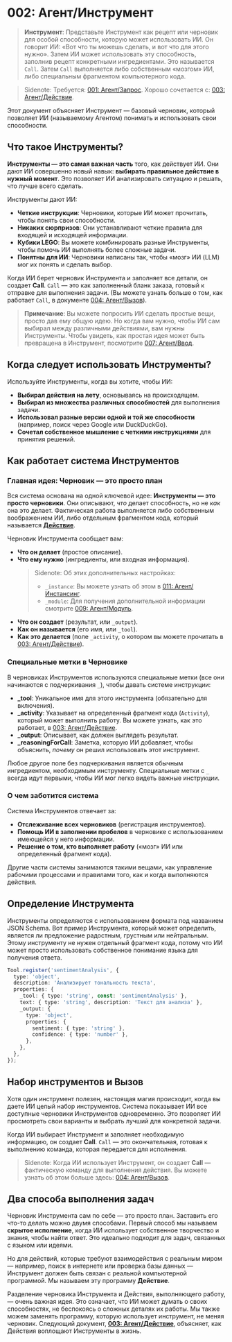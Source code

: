 # 002: Агент/Инструмент

> **Инструмент**: Представьте Инструмент как рецепт или черновик для особой способности, которую может использовать ИИ. Он говорит ИИ: «Вот что ты можешь сделать, и вот что для этого нужно». Затем ИИ может использовать эту способность, заполнив рецепт конкретными ингредиентами. Это называется `Call`. Затем `Call` выполняется либо собственным «мозгом» ИИ, либо специальным фрагментом компьютерного кода.

> Sidenote: Требуется: [001: Агент/Запрос](./001_agent_request.md). Хорошо сочетается с: [003: Агент/Действие](./003_agent_activity.md).

Этот документ объясняет Инструмент — базовый черновик, который позволяет ИИ (называемому Агентом) понимать и использовать свои способности.

## Что такое Инструменты?

**Инструменты — это самая важная часть** того, как действует ИИ. Они дают ИИ совершенно новый навык: **выбирать правильное действие в нужный момент**. Это позволяет ИИ анализировать ситуацию и решать, что лучше всего сделать.

Инструменты дают ИИ:

- **Четкие инструкции**: Черновики, которые ИИ может прочитать, чтобы понять свои способности.
- **Никаких сюрпризов**: Они устанавливают четкие правила для входящей и исходящей информации.
- **Кубики LEGO**: Вы можете комбинировать разные Инструменты, чтобы помочь ИИ выполнять более сложные задачи.
- **Понятны для ИИ**: Черновики написаны так, чтобы «мозг» ИИ (LLM) мог их понять и сделать выбор.

Когда ИИ берет черновик Инструмента и заполняет все детали, он создает **Call**. `Call` — это как заполненный бланк заказа, готовый к отправке для выполнения задачи. (Вы можете узнать больше о том, как работает `Call`, в документе [004: Агент/Вызов](./004_agent_call.md)).

> **Примечание**: Вы можете попросить ИИ сделать простые вещи, просто дав ему общую идею. Но когда вам нужно, чтобы ИИ сам выбирал между различными действиями, вам нужны Инструменты. Чтобы увидеть, как простая идея может быть превращена в Инструмент, посмотрите [007: Агент/Ввод](./007_agent_input.md).

## Когда следует использовать Инструменты?

Используйте Инструменты, когда вы хотите, чтобы ИИ:

- **Выбирал действия на лету**, основываясь на происходящем.
- **Выбирал из множества различных способностей** для выполнения задачи.
- **Использовал разные версии одной и той же способности** (например, поиск через Google или DuckDuckGo).
- **Сочетал собственное мышление с четкими инструкциями** для принятия решений.

## Как работает система Инструментов

### Главная идея: Черновик — это просто план

Вся система основана на одной ключевой идее: **Инструменты — это просто черновики**. Они описывают, *что* делает способность, но не *как* она это делает. Фактическая работа выполняется либо собственным воображением ИИ, либо отдельным фрагментом кода, который называется **[Действие](./003_agent_activity.md)**.

Черновик Инструмента сообщает вам:

- **Что он делает** (простое описание).
- **Что ему нужно** (ингредиенты, или входная информация).
  >Sidenote: Об этих дополнительных настройках:
  >
  > - `_instance`: Вы можете узнать об этом в [011: Агент/Инстансинг](./011_agent_instancing.md).
  > - `_module`: Для получения дополнительной информации смотрите [009: Агент/Модуль](./009_agent_module.md).
- **Что он создает** (результат, или `_output`).
- **Как он называется** (его имя, или `_tool`).
- **Как это делается** (поле `_activity`, о котором вы можете прочитать в [003: Агент/Действие](./003_agent_activity.md)).

### Специальные метки в Черновике

В черновиках Инструментов используются специальные метки (все они начинаются с подчеркивания `_`), чтобы давать системе инструкции:

- **_tool**: Уникальное имя для этого инструмента (обязательно для включения).
- **_activity**: Указывает на определенный фрагмент кода (`Activity`), который может выполнить работу. Вы можете узнать, как это работает, в [003: Агент/Действие](./003_agent_activity.md).
- **_output**: Описывает, как должен выглядеть результат.
- **_reasoningForCall**: Заметка, которую ИИ добавляет, чтобы объяснить, *почему* он решил использовать этот инструмент.

Любое другое поле без подчеркивания является обычным ингредиентом, необходимым инструменту. Специальные метки с `_` всегда идут первыми, чтобы ИИ мог легко видеть важные инструкции.

### О чем заботится система

Система Инструментов отвечает за:

- **Отслеживание всех черновиков** (регистрация инструментов).
- **Помощь ИИ в заполнении пробелов** в черновике с использованием имеющейся у него информации.
- **Решение о том, кто выполняет работу** («мозг» ИИ или определенный фрагмент кода).

Другие части системы занимаются такими вещами, как управление рабочими процессами и правилами того, как и когда выполняются действия.

## Определение Инструмента

Инструменты определяются с использованием формата под названием JSON Schema. Вот пример Инструмента, который может определить, является ли предложение радостным, грустным или нейтральным. Этому инструменту не нужен отдельный фрагмент кода, потому что ИИ может просто использовать собственное понимание языка для получения ответа.

```typescript
Tool.register('sentimentAnalysis', {
  type: 'object',
  description: 'Анализирует тональность текста',
  properties: {
    _tool: { type: 'string', const: 'sentimentAnalysis' },
    text: { type: 'string', description: 'Текст для анализа' },
    _output: {
      type: 'object',
      properties: {
        sentiment: { type: 'string' },
        confidence: { type: 'number' },
      },
    },
  },
});
```

## Набор инструментов и Вызов

Хотя один инструмент полезен, настоящая магия происходит, когда вы даете ИИ целый набор инструментов. Система показывает ИИ все доступные черновики Инструментов одновременно. Это позволяет ИИ просмотреть свои варианты и выбрать лучший для конкретной задачи.

Когда ИИ выбирает Инструмент и заполняет необходимую информацию, он создает **Call**. `Call` — это окончательная, готовая к выполнению команда, которая передается для исполнения.

> Sidenote: Когда ИИ использует Инструмент, он создает **Call** — фактическую команду для выполнения действия. Вы можете узнать об этом больше здесь: [004: Агент/Вызов](./004_agent_call.md).

## Два способа выполнения задач

Черновик Инструмента сам по себе — это просто план. Заставить его что-то делать можно двумя способами. Первый способ мы называем **скрытое исполнение**, когда ИИ использует собственное творчество и знания, чтобы найти ответ. Это идеально подходит для задач, связанных с языком или идеями.

Но для действий, которые требуют взаимодействия с реальным миром — например, поиск в интернете или проверка базы данных — Инструмент должен быть связан с реальной компьютерной программой. Мы называем эту программу **Действие**.

Разделение черновика Инструмента и Действия, выполняющего работу, — очень важная идея. Это означает, что ИИ может думать о своих способностях, не беспокоясь о сложных деталях их работы. Мы также можем заменять программу, которую использует инструмент, не меняя черновик. Следующий документ, **[003: Агент/Действие](./003_agent_activity.md)**, объясняет, как Действия воплощают Инструменты в жизнь.